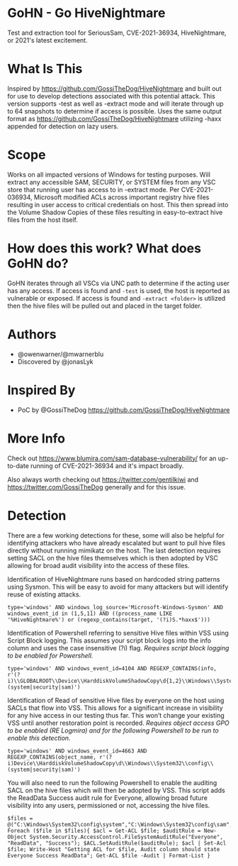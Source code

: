 # GoHN - Go HiveNightmare
Test and extraction tool for SeriousSam, CVE-2021-36934, HiveNightmare, or 2021's latest excitement. 

# What Is This
Inspired by https://github.com/GossiTheDog/HiveNightmare and built out for use to develop detections associated with this potential attack. This version supports
-test as well as -extract mode and will iterate through up to 64 snapshots to determine if access is possible. Uses the same output format as https://github.com/GossiTheDog/HiveNightmare utilizing -haxx appended for detection on lazy users.

# Scope 
Works on all impacted versions of Windows for testing purposes. Will extract any accessible SAM, SECURITY, or SYSTEM files from any VSC store that running user has access to in -extract mode.  Per CVE-2021-036934, Microsoft modified ACLs across important registry hive files resulting in user access to critical credentials on host. This then spread into the Volume Shadow Copies of these files resulting in easy-to-extract hive files from the host itself.

# How does this work? What does GoHN do?
GoHN iterates through all VSCs via UNC path to determine if the acting user has any access. If access is found and `-test` is used, the host is reported as vulnerable or exposed. If access is found and `-extract <folder>` is utilized then the hive files will be pulled out and placed in the target folder.

# Authors
- @owenwarner/@mwarnerblu
- Discovered by @jonasLyk

# Inspired By
- PoC by @GossiTheDog https://github.com/GossiTheDog/HiveNightmare

# More Info
Check out https://www.blumira.com/sam-database-vulnerability/ for an up-to-date running of CVE-2021-36934 and it's impact broadly. 

Also always worth checking out https://twitter.com/gentilkiwi and https://twitter.com/GossiTheDog generally and for this issue.

# Detection
There are a few working detections for these, some will also be helpful for identifying attackers who have already escalated but want to pull hive files directly without running mimikatz on the host. The last detection requires setting SACL on the hive files themselves which is then adopted by VSC allowing for broad audit visibility into the access of these files.

Identification of HiveNightmare runs based on hardcoded string patterns using Sysmon. This will be easy to avoid for many attackers but will identify reuse of existing attacks.
```
type='windows' AND windows_log_source='Microsoft-Windows-Sysmon' AND windows_event_id in (1,5,11) AND ((process_name LIKE '%HiveNightmare%') or (regexp_contains(target, '(?i)S.*haxx$')))
```

Identification of Powershell referring to sensitive Hive files within VSS using Script Block logging. This assumes your script block logs into the info column and uses the case insensitive (?i) flag. *Requires script block logging to be enabled for Powershell.*
```
type='windows' AND windows_event_id=4104 AND REGEXP_CONTAINS(info, r'(?i)\\GLOBALROOT\\Device\\HarddiskVolumeShadowCopy\d{1,2}\\Windows\\System32\\config\\(system|security|sam)')
```

Identification of Read of sensitive Hive files by everyone on the host using SACLs that flow into VSS. This allows for a significant increase in visibility for any hive access in our testing thus far. This won’t change your existing VSS until another restoration point is recorded. *Requires object access GPO to be enabled (RE Logmira) and for the following Powershell to be run to enable this detection.*
```
type='windows' AND windows_event_id=4663 AND REGEXP_CONTAINS(object_name, r'(?i)Device\\HarddiskVolumeShadowCopy\d\\Windows\\System32\\config\\(system|security|sam)')
```

You will also need to run the following Powershell to enable the auditing SACL on the hive files which will then be adopted by VSS. This script adds the ReadData Success audit rule for Everyone, allowing broad future visibility into any users, permissioned or not, accessing the hive files.
```
$files = @("C:\Windows\System32\config\system","C:\Windows\System32\config\sam","C:\Windows\System32\config\security")
Foreach ($file in $files){ $acl = Get-ACL $file; $auditRule = New-Object System.Security.AccessControl.FileSystemAuditRule("Everyone", "ReadData", "Success"); $ACL.SetAuditRule($auditRule); $acl | Set-Acl $file; Write-Host "Getting ACL for $file, Audit column should state Everyone Success ReadData"; Get-ACL $file -Audit | Format-List }
```